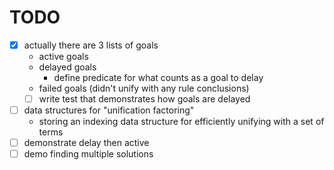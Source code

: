 # TODO

- [x] actually there are 3 lists of goals
  - active goals
  - delayed goals
    - define predicate for what counts as a goal to delay
  - failed goals (didn't unify with any rule conclusions)
  - [ ] write test that demonstrates how goals are delayed
- [ ] data structures for "unification factoring"
  - storing an indexing data structure for efficiently unifying with a set of terms
- [ ] demonstrate delay then active
- [ ] demo finding multiple solutions